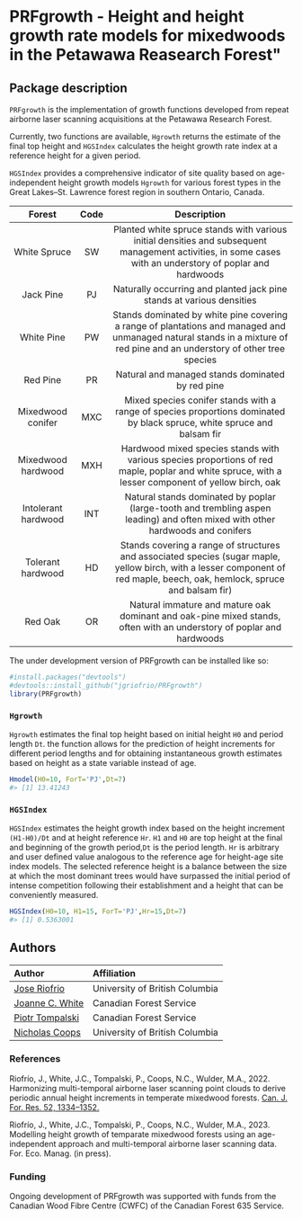 
<!-- README.md is generated from README.Rmd. Please edit that file -->

# PRFgrowth - Height and height growth rate models for mixedwoods in the Petawawa Reasearch Forest"

<!-- badges: start -->
<!-- badges: end -->

## Package description

`PRFgrowth` is the implementation of growth functions developed from
repeat airborne laser scanning acquisitions at the Petawawa Research
Forest.

Currently, two functions are available, `Hgrowth` returns the estimate
of the final top height and `HGSIndex` calculates the height growth rate
index at a reference height for a given period.

`HGSIndex` provides a comprehensive indicator of site quality based on
age-independent height growth models `Hgrowth` for various forest types
in the Great Lakes–St. Lawrence forest region in southern Ontario,
Canada.

|       Forest        | Code |                                                                                Description                                                                                 |
|:-------------------:|:----:|:--------------------------------------------------------------------------------------------------------------------------------------------------------------------------:|
|    White Spruce     |  SW  |         Planted white spruce stands with various initial densities and subsequent management activities, in some cases with an understory of poplar and hardwoods          |
|      Jack Pine      |  PJ  |                                                   Naturally occurring and planted jack pine stands at various densities                                                    |
|     White Pine      |  PW  |  Stands dominated by white pine covering a range of plantations and managed and unmanaged natural stands in a mixture of red pine and an understory of other tree species  |
|      Red Pine       |  PR  |                                                              Natural and managed stands dominated by red pine                                                              |
|  Mixedwood conifer  | MXC  |                          Mixed species conifer stands with a range of species proportions dominated by black spruce, white spruce and balsam fir                           |
| Mixedwood hardwood  | MXH  |             Hardwood mixed species stands with various species proportions of red maple, poplar and white spruce, with a lesser component of yellow birch, oak             |
| Intolerant hardwood | INT  |                       Natural stands dominated by poplar (large-tooth and trembling aspen leading) and often mixed with other hardwoods and conifers                       |
|  Tolerant hardwood  |  HD  | Stands covering a range of structures and associated species (sugar maple, yellow birch, with a lesser component of red maple, beech, oak, hemlock, spruce and balsam fir) |
|       Red Oak       |  OR  |                            Natural immature and mature oak dominant and oak-pine mixed stands, often with an understory of poplar and hardwoods                            |

The under development version of PRFgrowth can be installed like so:

``` r
#install.packages("devtools")
#devtools::install_github("jgriofrio/PRFgrowth")
library(PRFgrowth)
```

### `Hgrowth`

`Hgrowth` estimates the final top height based on initial height `H0`
and period length `Dt`. the function allows for the prediction of height
increments for different period lengths and for obtaining instantaneous
growth estimates based on height as a state variable instead of age.

``` r
Hmodel(H0=10, ForT='PJ',Dt=7)
#> [1] 13.41243
```

### `HGSIndex`

`HGSIndex` estimates the height growth index based on the height
increment `(H1-H0)/Dt` and at height reference `Hr`. `H1` and `H0` are
top height at the final and beginning of the growth period,`Dt` is the
period length. `Hr` is arbitrary and user defined value analogous to the
reference age for height-age site index models. The selected reference
height is a balance between the size at which the most dominant trees
would have surpassed the initial period of intense competition following
their establishment and a height that can be conveniently measured.

``` r
HGSIndex(H0=10, H1=15, ForT='PJ',Hr=15,Dt=7)
#> [1] 0.5363001
```

## Authors

| Author                                                                          | Affiliation                    |
|:--------------------------------------------------------------------------------|:-------------------------------|
| [Jose Riofrio](https://scholar.google.com/citations?user=wpicZNsAAAAJ&hl=es)    | University of British Columbia |
| [Joanne C. White](https://scholar.google.ca/citations?user=bqjk4skAAAAJ&hl=en/) | Canadian Forest Service        |
| [Piotr Tompalski](https://scholar.google.ca/citations?user=RtYdz0cAAAAJ&hl=en/) | Canadian Forest Service        |
| [Nicholas Coops](https://scholar.google.ca/citations?user=XvUF8dUAAAAJ&hl=es/)  | University of British Columbia |


### References

Riofrío, J., White, J.C., Tompalski, P., Coops, N.C., Wulder, M.A.,
2022. Harmonizing multi-temporal airborne laser scanning point clouds to
derive periodic annual height increments in temperate mixedwood forests.
[Can. J. For. Res. 52,
1334–1352.](https://cdnsciencepub.com/doi/10.1139/cjfr-2022-0055)

Riofrío, J., White, J.C., Tompalski, P., Coops, N.C., Wulder, M.A.,
2023. Modelling height growth of temparate mixedwood forests using an
age-independent approach and multi-temporal airborne laser scanning
data. For. Eco. Manag. (in press).

### Funding 
Ongoing development of PRFgrowth was supported with funds from the Canadian Wood Fibre Centre (CWFC) of the Canadian Forest
635 Service. 
